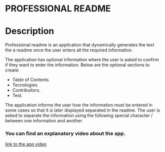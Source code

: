 # PROFESSIONAL README
  
# Description

Professional readme is an application that dynamically generates the text the a readme once the user enters all the required information.

The application has optional information where the user is asked to confirm if they want to enter the information. Below are the optional sections to create:

* Table of Contents
* Tecnologies
* Contribuitors.
* Test.

The application informs the user how the information must be entered in some cases so that it is later displayed separated in the readme. The user is asked to separate the information using the following special character / between one information and another.

### You can find an explanatory video about the app.


 [link to the app video](https://drive.google.com/file/d/1jNDrVvzwecKCjTv0dMR_7ZL5DzbLkSAF/)
